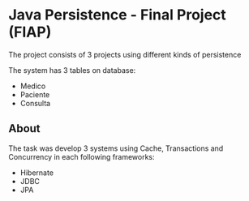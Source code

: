 # Java Persistence - Final Project (FIAP)

The project consists of 3 projects using different kinds of persistence

The system has 3 tables on database:
- Medico
- Paciente
- Consulta

## About

The task was develop 3 systems using Cache, Transactions and Concurrency in each following frameworks: 
- Hibernate
- JDBC
- JPA
